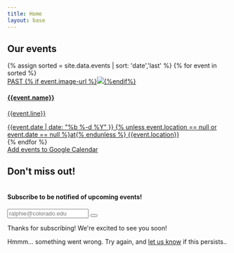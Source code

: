 ```yaml
---
title: Home
layout: base
---
```



<section class="events">
    <div class="container">
        <div class="row">
            <h1 class="text-center white-text biko main-title">Our events</h1>
            {% assign sorted = site.data.events | sort: 'date','last' %}
            {% for event in sorted %}               
                <div class="col-sm-6 col-md-4">
                    <a {% unless event.url == null %} href="{{event.url}}" {% endunless %} target="_blank" class="event-url">
                        <div class="panel panel-default ">
                            <div class="panel-heading">
                                <span class="past-text biko">PAST</span>
                                {% if event.image-url %}<img class="img-responsive {% unless event.light_background == null %}light_background{% endunless %}" src="{{event.image-url}}">{%endif%}
                                <h4 class="biko {% unless event.light_background == null %}light_background{% endunless %}" >{{event.name}}</h4>
                            </div>
                            <div class="panel-body event" data-date="{{ event.date }}">                                
                                <p>{{event.line}}</p>
                            </div>
                            <div class="panel-footer">
                                {{event.date |  date: "%b %-d %Y" }} {% unless event.location == null or event.date == null  %}at{% endunless %} {{event.location}}
                            </div>
                        </div>
                    </a>
                </div>
            {% endfor %}
        </div>
        <div class="row text-center">
            <div class="email-sub col-md-4 col-md-offset-4">
                <a class="btn btn-accent calendar biko" href="https://calendar.google.com/calendar/r?cid=webcal://{{ site.domain }}/calendars/events.ics" target="_blank">Add events to Google Calendar</a>
                <h2 class="text-center white-text biko">Don't miss out!</h2>
                <h4 class="text-center white-text" style="display: inline-block;">Subscribe to be notified of upcoming events!</h4>
                <form id="email-form" accept-charset="utf-8">
                    <div class="input-group">
                        <input id="email-input" type="email" class="form-control" name="email" placeholder="ralphie@colorado.edu">                        
                        <span class="input-group-btn">
                            <button id="email-submit" class="btn btn-success" type="submit"><i class="fa fa-paper-plane"></i></button>
                        </span>
                    </div>
                    <div id="email-success" class="notice-message">
                        <p>Thanks for subscribing! We're excited to see you soon!</p>
                    </div>
                    <div id="email-failure" class="notice-message">
                        <p>Hmmm... something went wrong. Try again, and <a href="mailto:info@hackcu.org">let us know</a> if this persists..</p>
                    </div>
                </form>
            </div>
        </div>
    </div>
</section>
